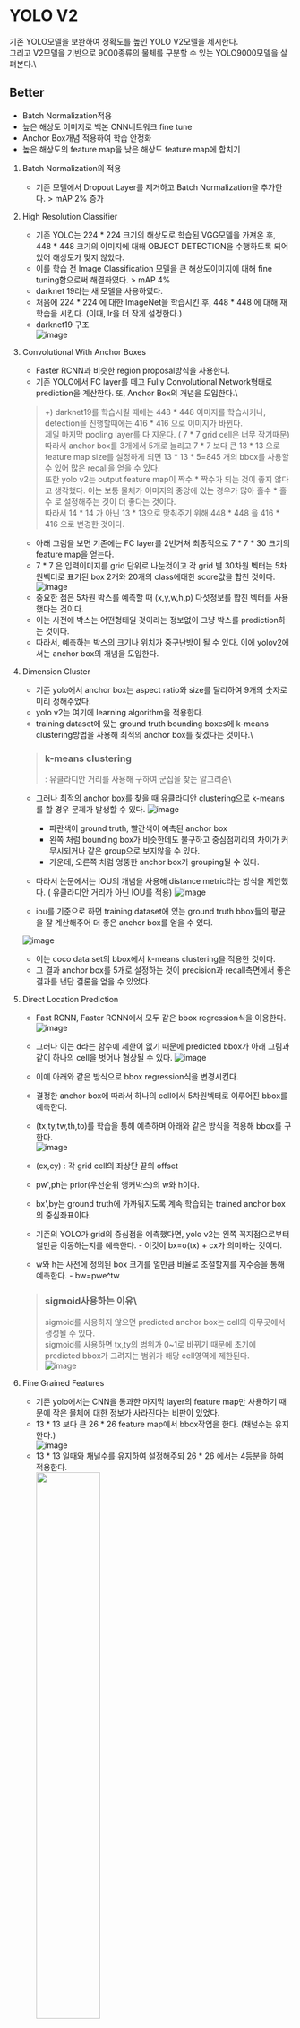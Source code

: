 # YOLO V2
기존 YOLO모델을 보완하여 정확도를 높인 YOLO V2모델을 제시한다.\
그리고 V2모델을 기반으로 9000종류의 물체를 구분할 수 있는 YOLO9000모델을 살펴본다.\
## Better
- Batch Normalization적용
- 높은 해상도 이미지로 백본 CNN네트워크 fine tune
- Anchor Box개념 적용하여 학습 안정화
- 높은 해상도의 feature map을 낮은 해상도 feature map에 합치기

1. Batch Normalization의 적용
    - 기존 모델에서 Dropout Layer를 제거하고 Batch Normalization을 추가한다. > mAP 2% 증가

2. High Resolution Classifier
    - 기존 YOLO는 224 * 224 크기의 해상도로 학습된 VGG모델을 가져온 후, 448 * 448 크기의 이미지에 대해 OBJECT DETECTION을 수행하도록 되어있어 해상도가 맞지 않았다.
    - 이를 학습 전 Image Classification 모델을 큰 해상도이미지에 대해 fine tuning함으로써 해결하였다. > mAP 4%
    - darknet 19라는 새 모델을 사용하였다. 
    - 처음에 224 * 224 에 대한 ImageNet을 학습시킨 후, 448 * 448 에 대해 재학습을 시킨다. (이때, lr을 더 작게 설정한다.)
    - darknet19 구조 \
   ![image](https://user-images.githubusercontent.com/70633080/103993808-7e152480-51d9-11eb-9fbb-fe7dc1a4cd8d.png) 
   
3. Convolutional With Anchor Boxes
    - Faster RCNN과 비슷한 region proposal방식을 사용한다.
    - 기존 YOLO에서 FC layer를 떼고 Fully Convolutional Network형태로 prediction을 계산한다. 또, Anchor Box의 개념을 도입한다.\
    
    > +) darknet19를 학습시킬 때에는 448 * 448 이미지를 학습시키나, detection을 진행할때에는 416 * 416 으로 이미지가 바뀐다. \
    > 제일 마지막 pooling layer를 다 지운다. ( 7 * 7 grid cell은 너무 작기때문) 따라서 anchor box를 3개에서 5개로 늘리고 7 * 7 보다 큰 13 * 13 으로 feature map size를 설정하게 되면 13 * 13 * 5=845 개의 bbox를 사용할 수 있어 많은 recall을 얻을 수 있다. \
    > 또한 yolo v2는 output feature map이 짝수 * 짝수가 되는 것이 좋지 않다고 생각했다. 이는 보통 물체가 이미지의 중앙에 있는 경우가 많아 홀수 * 홀수 로 설정해주는 것이 더 좋다는 것이다.\
    > 따라서 14 * 14 가 아닌 13 * 13으로 맞춰주기 위해 448 * 448 을 416 * 416 으로 변경한 것이다.
    
    - 아래 그림을 보면 기존에는 FC layer를 2번거쳐 최종적으로 7 * 7 * 30 크기의 feature map을 얻는다.
    - 7 * 7 은 입력이미지를 grid 단위로 나눈것이고 각 grid 별 30차원 벡터는 5차원벡터로 표기된 box 2개와 20개의 class에대한 score값을 합친 것이다.\
    ![image](https://user-images.githubusercontent.com/70633080/103498825-619b8400-4e89-11eb-8013-0560d100390d.png)
    - 중요한 점은 5차원 박스를 예측할 때 (x,y,w,h,p) 다섯정보를 합친 벡터를 사용했다는 것이다.
    - 이는 사전에 박스는 어떤형태일 것이라는 정보없이 그냥 박스를 prediction하는 것이다. 
    - 따라서, 예측하는 박스의 크기나 위치가 중구난방이 될 수 있다. 이에 yolov2에서는 anchor box의 개념을 도입한다.
    
4. Dimension Cluster
    - 기존 yolo에서 anchor box는 aspect ratio와 size를 달리하여 9개의 숫자로 미리 정해주었다.
    - yolo v2는 여기에 learning algorithm을 적용한다.
    - training dataset에 있는 ground truth bounding boxes에 k-means clustering방법을 사용해 최적의 anchor box를 찾겠다는 것이다.\
    
    > ### k-means clustering
    > : 유클라디안 거리를 사용해 구하여 군집을 찾는 알고리즘\
    
    - 그러나 최적의 anchor box를 찾을 때 유클라디안 clustering으로 k-means를 할 경우 문제가 발생할 수 있다.
    ![image](https://user-images.githubusercontent.com/70633080/103995144-63dc4600-51db-11eb-8a2e-81f0bcf81429.png)
        - 파란색이 ground truth, 빨간색이 예측된 anchor box
        - 왼쪽 처럼 bounding box가 비슷한데도 불구하고 중심점끼리의 차이가 커 무시되거나 같은 group으로 보지않을 수 있다.
        - 가운데, 오른쪽 처럼 엉뚱한 anchor box가 grouping될 수 있다.
        
    - 따라서 논문에서는 IOU의 개념을 사용해 distance metric라는 방식을 제안했다. ( 유클라디안 거리가 아닌 IOU를 적용)
    ![image](https://user-images.githubusercontent.com/70633080/103995303-a7cf4b00-51db-11eb-9383-beece8add8a1.png)
    - iou를 기준으로 하면 training dataset에 있는 ground truth bbox들의 평균을 잘 계산해주어 더 좋은 anchor box를 얻을 수 있다.
    
    ![image](https://user-images.githubusercontent.com/70633080/103987721-481f7280-51d0-11eb-87a5-735bc702671b.png)
    - 이는 coco data set의 bbox에서 k-means clustering을 적용한 것이다.
    - 그 결과 anchor box를 5개로 설정하는 것이 precision과 recall측면에서 좋은 결과를 낸단 결론을 얻을 수 있었다.
    
5. Direct Location Prediction
    - Fast RCNN, Faster RCNN에서 모두 같은 bbox regression식을 이용한다.\
    ![image](https://user-images.githubusercontent.com/70633080/103995598-08f71e80-51dc-11eb-934b-0885fd476984.png)
    - 그러나 이는 d라는 함수에 제한이 없기 때문에 predicted bbox가 아래 그림과 같이 하나의 cell을 벗어나 형상될 수 있다.
    ![image](https://user-images.githubusercontent.com/70633080/103995724-32b04580-51dc-11eb-8e1b-62651255b717.png)
    - 이에 아래와 같은 방식으로 bbox regression식을 변경시킨다.
    
    - 결정한 anchor box에 따라서 하나의 cell에서 5차원벡터로 이루어진 bbox를 예측한다.
    - (tx,ty,tw,th,to)를 학습을 통해 예측하며 아래와 같은 방식을 적용해 bbox를 구한다.\
    ![image](https://user-images.githubusercontent.com/70633080/103987973-a9dfdc80-51d0-11eb-865c-759c1120a1d9.png)
    - (cx,cy) : 각 grid cell의 좌상단 끝의 offset
    - pw',ph는 prior(우선순위 앵커박스)의 w와 h이다.
    - bx',by는 ground truth에 가까워지도록 계속 학습되는 trained anchor box의 중심좌표이다.
    - 기존의 YOLO가 grid의 중심점을 예측했다면, yolo v2는 왼쪽 꼭지점으로부터 얼만큼 이동하는지를 예측한다. 
            - 이것이 bx=σ(tx) + cx가 의미하는 것이다.
    - w와 h는 사전에 정의된 box 크기를 얼만큼 비율로 조절할지를 지수승을 통해 예측한다.
            - bw=pwe^tw
    > ### sigmoid사용하는 이유\
    > sigmoid를 사용하지 않으면 predicted anchor box는 cell의 아무곳에서 생성될 수 있다.\
    > sigmoid를 사용하면 tx,ty의 범위가 0~1로 바뀌기 때문에 초기에 predicted bbox가 그려지는 범위가 해당 cell영역에 제한된다. \
    > ![image](https://user-images.githubusercontent.com/70633080/103996241-e580a380-51dc-11eb-8435-6f16913f7d8d.png)
    
6. Fine Grained Features
    - 기존 yolo에서는 CNN을 통과한 마지막 layer의 feature map만 사용하기 때문에 작은 물체에 대한 정보가 사라진다는 비판이 있었다.
    - 13 * 13 보다 큰 26 * 26 feature map에서 bbox작업을 한다. (채널수는 유지한다.)\
    ![image](https://user-images.githubusercontent.com/70633080/103996816-b7e82a00-51dd-11eb-8ed6-cc680f2bd364.png)
    - 13 * 13 일때와 채널수를 유지하여 설정해주되 26 * 26 에서는 4등분을 하여 적용한다.\
    <image src = "https://user-images.githubusercontent.com/70633080/103997483-7906a400-51de-11eb-9e75-6063f0c76887.png" width="50%" height="50%"> \
    ![image](https://user-images.githubusercontent.com/70633080/103989845-a69a2000-51d3-11eb-98ba-ca5fdc2be266.png)
    - yolo v2에서는 상위 layer의 feature map을 하위 feature map에 합쳐주는 **pass through layer**를 도입하였다.
    - 높은 해상도를 가진 26 * 26 * 256 feature map을 13 * 13 * 2048 크기로 rescale하여 낮은 해상도의 feature map과 합쳐 13 * 13 * 3072 크기의 feature map을 만들어낸다.\
    
    ![image](https://user-images.githubusercontent.com/70633080/103998588-7fe1e680-51df-11eb-95e7-179f6d31b2ca.png)
    - 마지막 13 * 13 * 125에서 125는 하나의 cell에서 총 5 * 25 = 125개의 정보를 갖고 있음을 의미한다.
    - 기존 YOLO에서는 2개의 bbox가 각 cell에 대해 classification 결과를 공유했다.
    - YOLO V2에서는 각각의 anchor box에 대해 classification정보를 갖고있어 하나의 anchor box에 대해 25가지 정보를 구성한다.
    - 따라서 총 5개의 anchor box를 가진다고 하면 하나의 cell에 125개의 정보를 가지고 있게 되어 채널수가 125인 것이다. 

    
7. Multi-Scale Traning
    - 작은 물체를 잘 detect하기 위해 yolo v2는 하나의 scale이 아닌 여러 scale의 이미지를 학습할 수 있도록 하였다.
    - FC layer를 떼어냈기 때문에 입력이미지의 해상도에서 비교적 자유로울수 있게 되었다.
    - yolo v2는 이를 활용해 학습 시 {320, 352, ,,,,,, 608} 과 같이 32 픽셀간격으로 매 10배치시 마다 입력이미지의 해상도를 바꿔주며 학습을 진행한다.

- 결과
![image](https://user-images.githubusercontent.com/70633080/103990614-ddbd0100-51d4-11eb-8a56-b2c545b0b853.png) 

## Faster
- yolo v2가 yolo v1 보다 속도 측면에서 어떤 개선을 이루었는지 설명ㅎㄴ다.
- 기존의 pretrained된 VGG또는 Googlenet은 너무 크고 복잡하다. 따라서 새로운 CNN 아키텍처인 **Darknet**을 제시한다.
- DarkNet의 구조
![image](https://user-images.githubusercontent.com/70633080/103990881-3f7d6b00-51d5-11eb-9555-dbae2b166f03.png)
- VGG와 크게 다르지 않지만 Max Pooling을 줄이고 Conv연산을 늘렸다.
- 또한 Fully Connected layer를 제거하고 Convolution연산으로 대체하여 파라미터 수를 줄였다.

## Stronger
- yolo v2를 기반으로 총 9000개의 클래스를 분류하는 yolo9000을 어떻게 학습시켰는지 살펴본다.
1. Hierarchical Classification
![image](https://user-images.githubusercontent.com/70633080/103991226-bb77b300-51d5-11eb-9866-a665c415d840.png)
- 방대한 크기의 class에 대해 classification을 수행할 경우 계층적으로 분류작업을 수행해야한다고 제시한다.
- ImageNet 데이터를 보면 개 안에 웰시코기, 요크셔테리어 등 라벨들이 속한다.
- 이에 저자는 softmax연산을 수행할 때 전체클래스에 대해 한번에 수행하는 것이 아닌, 각 대분류 별로 수행하는 것을 제안하였다.
2. Dataset combination with word tree
- 저자는 coco와 imagenet dataset의 라벨을 트리구조를 활용해 섞는다.
![image](https://user-images.githubusercontent.com/70633080/103991778-7f911d80-51d6-11eb-9c12-e5a28a24b110.png)
3. Joint classification and detection
- 학습 부분이다. 앞서 wordtree를 이용해 9418개의 class를 가진 데이터셋을 만들어냈다. (ImageNet+COCO)
- 그러나 이중 9000개의 클래스는 ImageNet에 속했고 classification label만 붙어있는 상태이다.
- 저자는 학습과정에서 COCO Dataset이 더 많이 샘플링 되도록 하여 실제 모델이 학습하는 이미지의 비율을 4:1로 맞춰주었다. 
- classification label만 붙어있는 image의 경우 classification loss만 역전파 되게끔 하였다.
- 이를 통해 classification과 object detection task가 섞인 데이터셋을 학습할 수 있게 되었다.
4. 결과
- 19.7 mAP를 얻었다. 
- 특히 detection label이 붙은 데이터를 하나도 학습하지 못한 156개의 클래스에 대해서는 16.0 mAP라는 정확도를 달성한다.

------------------------------------------
# YOLO V3
등장한 기법들을 적용해 성능을 향상시킨 모델이다.\
![image](https://user-images.githubusercontent.com/70633080/103999533-5a091180-51e0-11eb-9a4f-649d770b34f9.png)
- 성능이 뛰어나다는 것을 보여준다.
- 대부분의 아키텍처는 yolo v2를 그대로 사용한다.
- 변화된 것
    - Darknet19 -> Darknet53 
    - FPN처럼 다양한 크기의 해상도의 feature map을 사용해 bbox예측
    - class 예측 시에 softmax를 사용하지 않고 개별 클래스 별로 sigmoid를 활용한 이진분류
## structure
![image](https://user-images.githubusercontent.com/70633080/104000608-dd773280-51e1-11eb-90be-a5baa6a2b077.png)

## Darknet-53
- Darknet-19에 ResNet에서 제안된 skip connection을 적용해 layer를 더 많이 쌓은 것이다.\
![image](https://user-images.githubusercontent.com/70633080/104000025-04813480-51e1-11eb-83bc-070f13096be9.png)
- 3 * 3 과 1 * 1 conv layer를 계속 쌓는다.
- Max pooling 대신 conv의 stride를 2로 하여 feature map의 해상도를 줄여나간다.
- skip connection을 활용해 residual값을 전달한다.
- 마지막 layer에서 average pooling과 Fully Connected layer를 통과한 뒤 Soft max를 거쳐 분류결과를 출력한다.

## 결과
![image](https://user-images.githubusercontent.com/70633080/104000223-46aa7600-51e1-11eb-8209-37a86c010af3.png)
- ResNet-101과 ResNet-152의 정확도는 큰차이가 나지 않지만 FPS가 훨씬 높다.

# 참고자료
- Darknet-53 github<https://github.com/developer0hye/PyTorch-Darknet53/blob/master/model.py>
- YoloV2 github < https://github.com/lulindev/yolov3-pytorch/blob/master/model/yolov3.py>
